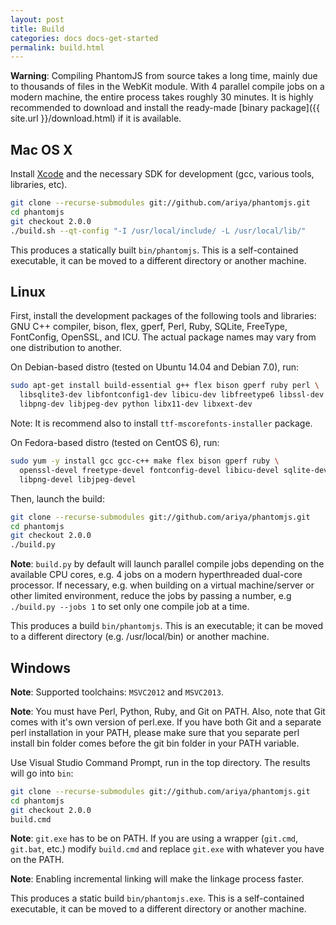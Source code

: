 ```yaml
---
layout: post
title: Build
categories: docs docs-get-started
permalink: build.html
---
```


**Warning**: Compiling PhantomJS from source takes a long time, mainly due to thousands of files in the WebKit module. With 4 parallel compile jobs on a modern machine, the entire process takes roughly 30 minutes. It is highly recommended to download and install the ready-made [binary package]({{ site.url }}/download.html) if it is available.

## Mac OS X

Install [Xcode](https://developer.apple.com/xcode/) and the necessary SDK for development (gcc, various tools, libraries, etc).

```bash
git clone --recurse-submodules git://github.com/ariya/phantomjs.git
cd phantomjs
git checkout 2.0.0
./build.sh --qt-config "-I /usr/local/include/ -L /usr/local/lib/"
```

This produces a statically built `bin/phantomjs`. This is a self-contained executable, it can be moved to a different directory or another machine.

## Linux

First, install the development packages of the following tools and libraries: GNU C++ compiler, bison, flex, gperf, Perl, Ruby, SQLite, FreeType, FontConfig, OpenSSL, and ICU. The actual package names may vary from one distribution to another.

On Debian-based distro (tested on Ubuntu 14.04 and Debian 7.0), run:

```bash
sudo apt-get install build-essential g++ flex bison gperf ruby perl \
  libsqlite3-dev libfontconfig1-dev libicu-dev libfreetype6 libssl-dev \
  libpng-dev libjpeg-dev python libx11-dev libxext-dev
```

Note: It is recommend also to install `ttf-mscorefonts-installer` package.

On Fedora-based distro (tested on CentOS 6), run:

```bash
sudo yum -y install gcc gcc-c++ make flex bison gperf ruby \
  openssl-devel freetype-devel fontconfig-devel libicu-devel sqlite-devel \
  libpng-devel libjpeg-devel
```

Then, launch the build:

```bash
git clone --recurse-submodules git://github.com/ariya/phantomjs.git
cd phantomjs
git checkout 2.0.0
./build.py
```

**Note**: `build.py` by default will launch parallel compile jobs depending on the available CPU cores, e.g. 4 jobs on a modern hyperthreaded dual-core processor. If necessary, e.g. when building on a virtual machine/server or other limited environment, reduce the jobs by passing a number, e.g `./build.py --jobs 1` to set only one compile job at a time.

This produces a build `bin/phantomjs`. This is an executable; it can be moved to a different directory (e.g. /usr/local/bin) or another machine.

## Windows

**Note**: Supported toolchains: `MSVC2012` and `MSVC2013`.

**Note**: You must have Perl, Python, Ruby, and Git on PATH. Also, note that Git comes with it's own version of perl.exe. If you have both Git and a separate perl installation in your PATH, please make sure that you separate perl install bin folder comes before the git bin folder in your PATH variable.

Use Visual Studio Command Prompt, run in the top directory. The results will go into `bin`:

```bash
git clone --recurse-submodules git://github.com/ariya/phantomjs.git
cd phantomjs
git checkout 2.0.0
build.cmd
```

**Note**: `git.exe` has to be on PATH. If you are using a wrapper (`git.cmd`, `git.bat`, etc.) modify `build.cmd` and replace `git.exe` with whatever you have on the PATH.

**Note**: Enabling incremental linking will make the linkage process faster.

This produces a static build `bin/phantomjs.exe`. This is a self-contained executable, it can be moved to a different directory or another machine.
